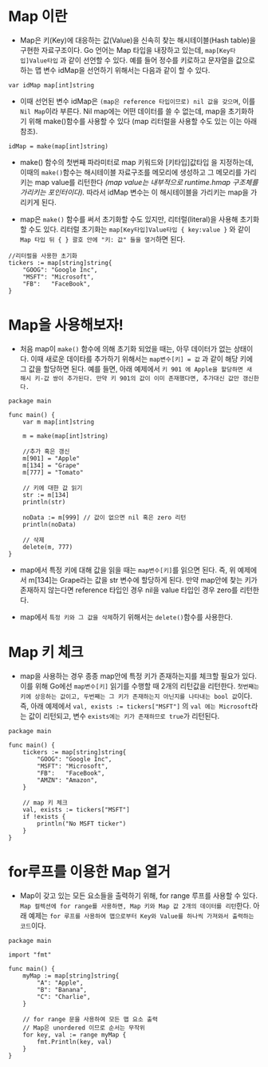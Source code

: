 # Map 이란

- Map은 키(Key)에 대응하는 값(Value)을 신속히 찾는 해시테이블(Hash table)을 구현한 자료구조이다. Go 언어는 Map 타입을 내장하고 있는데, `map[Key타입]Value타입` 과 같이 선언할 수 있다. 예를 들어 정수를 키로하고 문자열을 값으로 하는 맵 변수 idMap을 선언하기 위해서는 다음과 같이 할 수 있다.

```
var idMap map[int]string
```

- 이때 선언된 변수 idMap은 `(map은 reference 타입이므로) nil 값을 갖으며`, 이를 `Nil Map`이라 부른다. Nil map에는 어떤 데이터를 쓸 수 없는데, map을 초기화하기 위해 make()함수를 사용할 수 있다 (map 리터럴을 사용할 수도 있는 이는 아래 참조).

```
idMap = make(map[int]string)
```

- make() 함수의 첫번째 파라미터로 map 키워드와 [키타입]값타입 을 지정하는데, 이때의 `make()`함수는 해시테이블 자료구조를 메모리에 생성하고 그 메모리를 가리키는 map value를 리턴한다 _(map value는 내부적으로 runtime.hmap 구조체를 가리키는 포인터이다)._ 따라서 idMap 변수는 이 해시테이블을 가리키는 map을 가리키게 된다.

- map은 `make()` 함수를 써서 초기화할 수도 있지만, 리터럴(literal)을 사용해 초기화할 수도 있다. 리터럴 초기화는 `map[Key타입]Value타입 { key:value }` 와 같이 `Map 타입 뒤 { } 괄호 안에 "키: 값" 들을 열거`하면 된다.

```
//리터럴을 사용한 초기화
tickers := map[string]string{
    "GOOG": "Google Inc",
    "MSFT": "Microsoft",
    "FB":   "FaceBook",
}
```

# Map을 사용해보자!
- 처음 map이 `make()` 함수에 의해 초기화 되었을 때는, 아무 데이터가 없는 상태이다. 이때 새로운 데이타를 추가하기 위해서는 `map변수[키] = 값` 과 같이 해당 키에 그 값을 할당하면 된다. 예를 들면, 아래 예제에서 `키 901 에 Apple을 할당하면 새 해시 키-값 쌍이 추가된다. 만약 키 901의 값이 이미 존재했다면, 추가대신 값만 갱신한다.`

```
package main
 
func main() {
    var m map[int]string
 
    m = make(map[int]string)

    //추가 혹은 갱신
    m[901] = "Apple"
    m[134] = "Grape"
    m[777] = "Tomato"
 
    // 키에 대한 값 읽기
    str := m[134]
    println(str)
 
    noData := m[999] // 값이 없으면 nil 혹은 zero 리턴
    println(noData)
 
    // 삭제
    delete(m, 777)
}
```
- map에서 특정 키에 대해 값을 읽을 때는 `map변수[키]`를 읽으면 된다. 즉, 위 예제에서 m[134]는 Grape라는 값을 str 변수에 할당하게 된다. 만약 map안에 찾는 키가 존재하지 않는다면 reference 타입인 경우 nil을 value 타입인 경우 zero를 리턴한다.

- map에서 `특정 키와 그 값을 삭제`하기 위해서는 `delete()`함수를 사용한다.

# Map 키 체크

- map을 사용하는 경우 종종 map안에 특정 키가 존재하는지를 체크할 필요가 있다. 이를 위해 Go에선 `map변수[키]` 읽기를 수행할 때 2개의 리턴값을 리턴한다. `첫번째는 키에 상응하는 값이고, 두번째는 그 키가 존재하는지 아닌지를 나타내는 bool 값`이다. 즉, 아래 예제에서 `val, exists := tickers["MSFT"]` 의 `val 에는 Microsoft`라는 값이 리턴되고, 변수 `exists에는 키가 존재하므로 true`가 리턴된다.

```
package main
 
func main() {
    tickers := map[string]string{
        "GOOG": "Google Inc",
        "MSFT": "Microsoft",
        "FB":   "FaceBook",
        "AMZN": "Amazon",
    }
 
    // map 키 체크
    val, exists := tickers["MSFT"]
    if !exists {
        println("No MSFT ticker")
    }
}
```

# for루프를 이용한 Map 열거
- Map이 갖고 있는 모든 요소들을 출력하기 위해, for range 루프를 사용할 수 있다. `Map 컬렉션에 for range를 사용하면, Map 키와 Map 값 2개의 데이터를 리턴`한다. 아래 예제는 `for 루프를 사용하여 맵으로부터 Key와 Value를 하나씩 가져와서 출력하는 코드`이다.
```
package main
 
import "fmt"
 
func main() {
    myMap := map[string]string{
        "A": "Apple",
        "B": "Banana",
        "C": "Charlie",
    }
 
    // for range 문을 사용하여 모든 맵 요소 출력
    // Map은 unordered 이므로 순서는 무작위
    for key, val := range myMap {
        fmt.Println(key, val)
    }
}
```